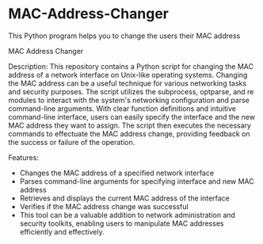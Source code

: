 # MAC-Address-Changer
This Python program helps you to change the users their MAC address

MAC Address Changer

Description:
This repository contains a Python script for changing the MAC address of a network interface on Unix-like operating systems. Changing the MAC address can be a useful technique for various networking tasks and security purposes. The script utilizes the subprocess, optparse, and re modules to interact with the system's networking configuration and parse command-line arguments. With clear function definitions and intuitive command-line interface, users can easily specify the interface and the new MAC address they want to assign. The script then executes the necessary commands to effectuate the MAC address change, providing feedback on the success or failure of the operation.

Features:

- Changes the MAC address of a specified network interface
- Parses command-line arguments for specifying interface and new MAC address
- Retrieves and displays the current MAC address of the interface
- Verifies if the MAC address change was successful
- This tool can be a valuable addition to network administration and security toolkits, enabling users to manipulate MAC addresses efficiently and effectively.





